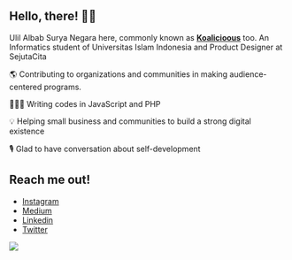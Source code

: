 ## Hello, there! 👋🏻

Ulil Albab Surya Negara here, commonly known as **[Koalicioous](https://www.instagram.com/koalicioous)** too. An Informatics student of Universitas Islam Indonesia and Product Designer at SejutaCita

🌎 Contributing to organizations and communities in making audience-centered programs.

👨🏻‍💻 Writing codes in JavaScript and PHP

💡 Helping small business and communities to build a strong digital existence

🎙 Glad to have conversation about self-development

## Reach me out!

- [Instagram](https://www.instagram.com/koalicioous)
- [Medium](https://koalicious.medium.com/)
- [Linkedin](https://www.linkedin.com/in/surya-negara/)
- [Twitter](https://twitter.com/Aoohan)

![](https://komarev.com/ghpvc/?username=koalicioous)
